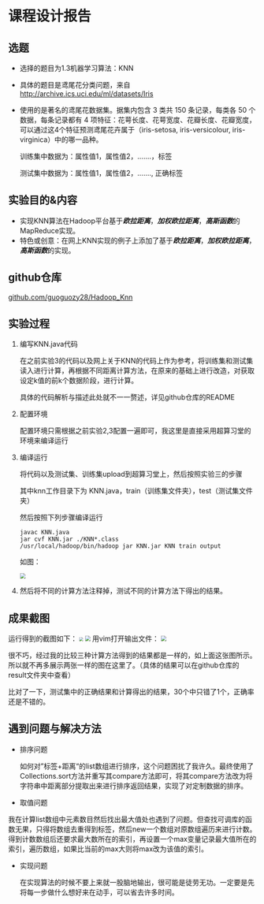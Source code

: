 # 课程设计报告

## 选题

- 选择的题目为1.3机器学习算法：KNN

- 具体的题目是鸢尾花分类问题，来自[ http://archive.ics.uci.edu/ml/datasets/Iris ](http://archive.ics.uci.edu/ml/datasets/Iris)

- 使用的是著名的鸢尾花数据集。据集内包含 3 类共 150 条记录，每类各 50 个数据，每条记录都有 4 项特征：花萼长度、花萼宽度、花瓣长度、花瓣宽度，可以通过这4个特征预测鸢尾花卉属于（iris-setosa, iris-versicolour, iris-virginica）中的哪一品种。

  训练集中数据为：属性值1，属性值2，.......，标签

  测试集中数据为：属性值1，属性值2，.......,   正确标签

## 实验目的&内容

- 实现KNN算法在Hadoop平台基于***欧拉距离***，***加权欧拉距离***，***高斯函数***的MapReduce实现。
- 特色或创意：在网上KNN实现的例子上添加了基于***欧拉距离***，***加权欧拉距离***，***高斯函数***的实现。

## github仓库

[github.com/guoguozy28/Hadoop_Knn](https://github.com/guoguozy/Hadoop_knn )

## 实验过程

1. 编写KNN.java代码

   在之前实验3的代码以及网上关于KNN的代码上作为参考，将训练集和测试集读入进行计算，再根据不同距离计算方法，在原来的基础上进行改造，对获取设定k值的前k个数据阶段，进行计算。

   具体的代码解析与描述此处就不一一赘述，详见github仓库的README

2. 配置环境

   配置环境只需根据之前实验2,3配置一遍即可，我这里是直接采用超算习堂的环境来编译运行

3. 编译运行

   将代码以及测试集、训练集upload到超算习堂上，然后按照实验三的步骤

   其中knn工作目录下为 KNN.java，train（训练集文件夹），test（测试集文件夹）
   
   然后按照下列步骤编译运行
   
   ```
   javac KNN.java
   jar cvf KNN.jar ./KNN*.class
   /usr/local/hadoop/bin/hadoop jar KNN.jar KNN train output
   ```
   如图：
   
   <img src="../img/2.png" style="zoom:67%;" />
   
4. 然后将不同的计算方法注释掉，测试不同的计算方法下得出的结果。
## 成果截图

运行得到的截图如下：
   <img src="../img/3.png" style="zoom: 50%;" />
   <img src="../img/4.png" style="zoom: 67%;" />
用vim打开输出文件：
   <img src="../img/1.png" style="zoom:67%;" />

很不巧，经过我的比较三种计算方法得到的结果都是一样的，如上面这张图所示。所以就不再多展示两张一样的图在这里了。（具体的结果可以在github仓库的result文件夹中查看）

比对了一下，测试集中的正确结果和计算得出的结果，30个中只错了1个，正确率还是不错的。

## 遇到问题与解决方法

- 排序问题

  如何对”标签+距离“的list数组进行排序，这个问题困扰了我许久。最终使用了 Collections.sort方法并重写其compare方法即可，将其compare方法改为将字符串中距离部分提取出来进行排序返回结果，实现了对定制数据的排序。 

-  取值问题

  我在计算list数组中元素数目然后找出最大值处也遇到了问题。但查找可调库的函数无果，只得将数组去重得到标签，然后new一个数组对原数组遍历来进行计数。得到计数数组后还要求最大数所在的索引，再设置一个max变量记录最大值所在的索引，遍历数组，如果比当前的max大则将max改为该值的索引。 

- 实现问题

  在实现算法的时候不要上来就一股脑地输出，很可能是徒劳无功。一定要是先将每一步做什么想好来在动手，可以省去许多时间。

  

